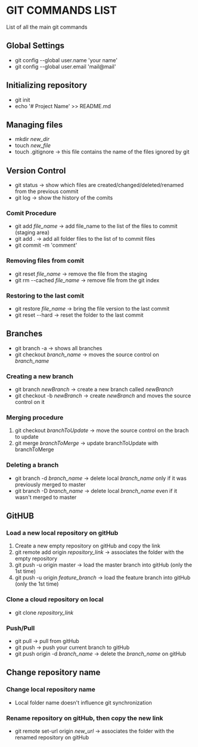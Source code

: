 # **GIT COMMANDS LIST**
List of all the main git commands

## **Global Settings**
- git config --global user.name 'your name'
- git config --global user.email 'mail@mail'

## **Initializing repository**
- git init
- echo '# Project Name' >> README.md

## **Managing files**
- mkdir *new_dir*
- touch *new_file*
- touch .gitignore -> this file contains the name of the files ignored by git
  
## **Version Control**
- git status -> show which files are created/changed/deleted/renamed from the previous commit
- git log -> show the history of the comits
### Comit Procedure
- git add *file_name* -> add file_name to the list of the files to commit (staging area)
- git add . -> add all folder files to the list of to commit files
- git commit -m 'comment'
### Removing files from comit
- git reset *file_name* -> remove the file from the staging
- git rm --cached *file_name* -> remove file from the git index
### Restoring to the last comit
- git restore *file_name* -> bring the file version to the last commit
- git reset --hard -> reset the folder to the last commit

## **Branches**
- git branch -a -> shows all branches
- git checkout *branch_name* -> moves the source control on *branch_name*
### Creating a new branch
- git branch *newBranch* -> create a new branch called *newBranch*
- git checkout -b *newBranch* -> create *newBranch* and moves the source control on it
### Merging procedure
1. git checkout *branchToUpdate* -> move the source control on the brach to update
2. git merge *branchToMerge* -> update branchToUpdate with branchToMerge
### Deleting a branch
- git branch -d *branch_name* -> delete local *branch_name* only if it was previously merged to master
- git branch -D *branch_name* -> delete local *branch_name* even if it wasn't merged to master

## **GitHUB**
### Load a new local repository on gitHub
1. Create a new empty repository on gitHub and copy the link
2. git remote add origin *repository_link* -> associates the folder with the empty repository
3. git push -u origin master -> load the master branch into gitHub (only the 1st time)
4. git push -u origin *feature_branch* -> load the feature branch into gitHub (only the 1st time)
### Clone a cloud repository on local
- git clone *repository_link*
### Push/Pull
- git pull -> pull from gitHub
- git push -> push your current branch to gitHub
- git push origin -d *branch_name* -> delete the *branch_name* on gitHub

## **Change repository name**
### Change local repository name
- Local folder name doesn't influence git synchronization
### Rename repository on gitHub, then copy the new link
- git remote set-url origin *new_url* -> associates the folder with the renamed repository on gitHub
